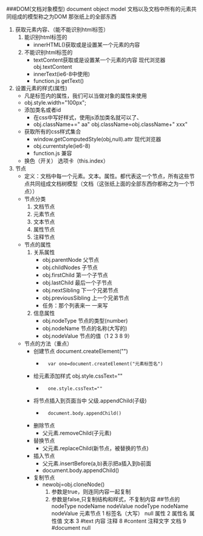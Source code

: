 ###DOM(文档对象模型) document object model  文档以及文档中所有的元素共同组成的模型称之为DOM   那张纸上的全部东西
1. 获取元素内容、（能不能识别html标签）
   1. 能识别html标签的
       * innerHTML()获取或是设置某一个元素的内容
   2. 不能识别html标签的
       * textContent获取或是设置某一个元素的内容   现代浏览器  obj.textContent
       * innerText(ie6-8中使用)
       * function.js     getText()
2. 设置元素的样式(属性)
	* 凡是标签内的属性，我们可以当做对象的属性来使用
    * obj.style.width="100px"; 
    * 添加类名或者id
        * 在css中写好样式，使用js添加类名就可以了、
        * obj.className+=" aa"   obj.className=obj.className+" xxx"
    * 获取所有的css样式集合
	    * window.getComputedStyle(obj,null).attr     现代浏览器
	    * obj.currentstyle(ie6-8)
	    * function.js    兼容
 	*	换色（开关） 选项卡（this.index） 
3. 节点
    * 定义：文档中每一个元素。文本。属性。都代表这一个节点，所有这些节点共同组成文档树模型（文档（这张纸上面的全部东西你都称之为一个节点））
    * 节点分类
        1. 文档节点
        2. 元素节点
        3. 文本节点
        4. 属性节点
        5. 注释节点
    * 节点的属性
        1. 关系属性
            * obj.parentNode  父节点
            * obj.childNodes   子节点
            * obj.firstChild   第一个子节点
            * obj.lastChild    最后一个子节点
            * obj.nextSibling 下一个兄弟节点
            * obj.previousSibling 上一个兄弟节点
            * 任务：那个列表来一 一来写
        2. 信息属性
            * obj.nodeType   节点的类型(number)
            * obj.nodeName   节点的名称(大写的)
            * obj.nodeValue  节点的值（1 2 3 8 9）
    * 节点的方法（重点）
        * 创建节点 document.createElement("")
            *       var one=document.createElement("元素标签名")
        * 给元素添加样式 obj.style.cssText=""
            *       one.style.cssText=""
        * 将节点插入到页面当中 父级.appendChild(子级)
            *       document.body.appendChild()
        * 删除节点
            * 父元素.removeChild(子元素)
        * 替换节点
            * 父元素.replaceChild(新节点，被替换的节点)
        * 插入节点
            * 父元素.insertBefore(a,b)表示把a插入到b前面
            * document.body.appendChild()
        * 复制节点
            * newobj=obj.cloneNode()
                1. 参数是true，则连同内容一起复制
                2. 参数是false,只复制结构和样式，不复制内容
##节点的nodeType nodeName nodeValue
	           nodeType       nodeName        nodeValue
	元素节点       1          标签名（大写）      null
    属性		   2          属性名              属性值
	文本 		   3          #text               内容
	注释		   8	 	  #content            注释文字
	文档 		   9          #document           null